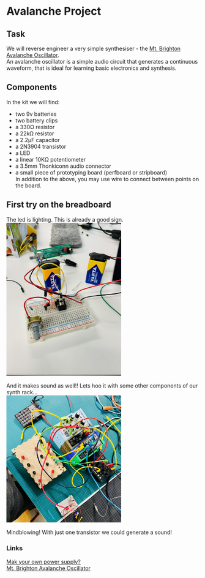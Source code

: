 

# Avalanche Project

## Task
We will reverse engineer a very simple synthesiser - the [Mt. Brighton Avalanche Oscillator](https://github.com/NorthCoastModularCollective/Mt.-Brighton-Avalanche-Oscillator).  
An avalanche oscillator is a simple audio circuit that generates a continuous waveform, that is ideal for learning basic electronics and synthesis. 

## Components
In the kit we will find: 
- two 9v batteries  
- two battery clips  
- a 330Ω resistor  
- a 22kΩ resistor  
- a 2.2µF capacitor  
- a 2N3904 transistor  
- a LED  
- a linear 10KΩ potentiometer  
- a 3.5mm Thonkiconn audio connector  
- a small piece of prototyping board (perfboard or stripboard)  
In addition to the above, you may use wire to connect between points on the board.

## First try on the breadboard
The led is lighting. This is already a good sign.  
<img src="assets/1.jpeg" alt="asset1" width="300"/>  

And it makes sound as well!! Lets hoo it with some other components of our synth rack...  
<img src="assets/2.jpeg" alt="asset2" width="300"/>  

Mindblowing! With just one transistor we could generate a sound! 

### Links
[Mak your own power supply? ](https://www.instructables.com/Make-a-simple-12-volt-power-supply/)  
[Mt. Brighton Avalanche Oscillator](https://github.com/NorthCoastModularCollective/Mt.-Brighton-Avalanche-Oscillator)
